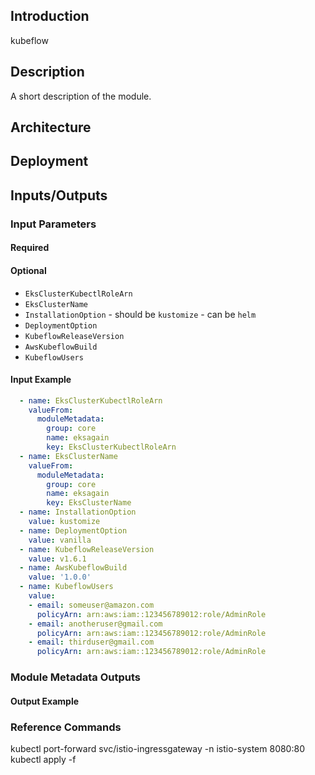 ## Introduction
kubeflow


## Description

A short description of the module.

## Architecture



## Deployment


## Inputs/Outputs


### Input Parameters


#### Required


#### Optional
- `EksClusterKubectlRoleArn`
- `EksClusterName`
- `InstallationOption` - should be `kustomize` - can be `helm`
- `DeploymentOption` 
- `KubeflowReleaseVersion`
- `AwsKubeflowBuild`
- `KubeflowUsers`

#### Input Example
```yaml
  - name: EksClusterKubectlRoleArn
    valueFrom:
      moduleMetadata:
        group: core
        name: eksagain
        key: EksClusterKubectlRoleArn
  - name: EksClusterName
    valueFrom:
      moduleMetadata:
        group: core
        name: eksagain
        key: EksClusterName
  - name: InstallationOption
    value: kustomize
  - name: DeploymentOption
    value: vanilla
  - name: KubeflowReleaseVersion
    value: v1.6.1
  - name: AwsKubeflowBuild
    value: '1.0.0'
  - name: KubeflowUsers
    value:
    - email: someuser@amazon.com
      policyArn: arn:aws:iam::123456789012:role/AdminRole
    - email: anotheruser@gmail.com
      policyArn: arn:aws:iam::123456789012:role/AdminRole
    - email: thirduser@gmail.com
      policyArn: arn:aws:iam::123456789012:role/AdminRole
```


### Module Metadata Outputs



#### Output Example




### Reference Commands
kubectl port-forward svc/istio-ingressgateway -n istio-system 8080:80
kubectl apply -f <directory>
